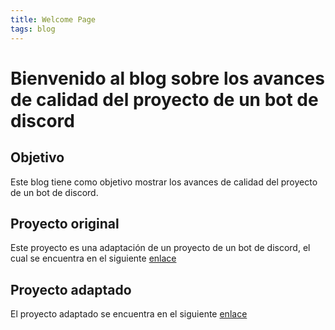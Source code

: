 ```yaml
---
title: Welcome Page
tags: blog
---
```


# Bienvenido al blog sobre los avances de calidad del proyecto de un bot de discord

## Objetivo
Este blog tiene como objetivo mostrar los avances de calidad del proyecto de un bot de discord.



## Proyecto original
Este proyecto es una adaptación de un proyecto de un bot de discord, el cual se encuentra en el siguiente [enlace](https://github.com/Benjamin-Wall/advanced-discord-bot-easy-install)

## Proyecto adaptado
El proyecto adaptado se encuentra en el siguiente [enlace](https://github.com/CSDT-ECI/Ricardo-Martinez-advanced-discord-bot-easy-install)

